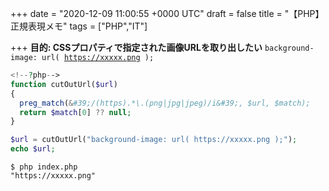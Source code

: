 
+++
date = "2020-12-09 11:00:55 +0000 UTC"
draft = false
title = "【PHP】正規表現メモ"
tags = ["PHP","IT"]

+++
**目的: CSSプロパティで指定された画像URLを取り出したい**
<code>background-image: url( https://xxxxx.png );</code>

```php
<!--?php-->
function cutOutUrl($url)
{
  preg_match(&#39;/(https).*\.(png|jpg|jpeg)/i&#39;, $url, $match);
  return $match[0] ?? null;
}

$url = cutOutUrl("background-image: url( https://xxxxx.png );");
echo $url;

```




```
$ php index.php 
"https://xxxxx.png"
```



